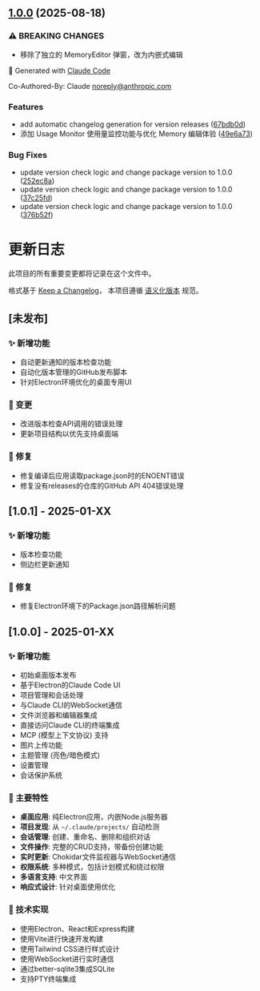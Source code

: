 ## [1.0.0](https://github.com/felix-liuyj/claude-code-ui-desktop/compare/v1.0.0) (2025-08-18)

### ⚠ BREAKING CHANGES

* 移除了独立的 MemoryEditor 弹窗，改为内嵌式编辑

🤖 Generated with [Claude Code](https://claude.ai/code)

Co-Authored-By: Claude <noreply@anthropic.com>

### Features

* add automatic changelog generation for version releases ([67bdb0d](https://github.com/felix-liuyj/claude-code-ui-desktop/commit/67bdb0d4298aecb58da0a8f2b8cd099f5f2b18a3))
* 添加 Usage Monitor 使用量监控功能与优化 Memory 编辑体验 ([49e6a73](https://github.com/felix-liuyj/claude-code-ui-desktop/commit/49e6a7365b618777a40c5b1e9e53db140ab0e876))

### Bug Fixes

* update version check logic and change package version to 1.0.0 ([252ec8a](https://github.com/felix-liuyj/claude-code-ui-desktop/commit/252ec8a56892b79b846e666de52ee300ddf2672c))
* update version check logic and change package version to 1.0.0 ([37c25fd](https://github.com/felix-liuyj/claude-code-ui-desktop/commit/37c25fd7a5c1a662f94e14c39bde33c89aff8de9))
* update version check logic and change package version to 1.0.0 ([376b52f](https://github.com/felix-liuyj/claude-code-ui-desktop/commit/376b52f07023939f9b62c58359373af338a5643a))
# 更新日志

此项目的所有重要变更都将记录在这个文件中。

格式基于 [Keep a Changelog](https://keepachangelog.com/zh-CN/1.0.0/)，
本项目遵循 [语义化版本](https://semver.org/lang/zh-CN/) 规范。

## [未发布]

### ✨ 新增功能
- 自动更新通知的版本检查功能
- 自动化版本管理的GitHub发布脚本
- 针对Electron环境优化的桌面专用UI

### 🔄 变更
- 改进版本检查API调用的错误处理
- 更新项目结构以优先支持桌面端

### 🐛 修复
- 修复编译后应用读取package.json时的ENOENT错误
- 修复没有releases的仓库的GitHub API 404错误处理

## [1.0.1] - 2025-01-XX

### ✨ 新增功能
- 版本检查功能
- 侧边栏更新通知

### 🐛 修复
- 修复Electron环境下的Package.json路径解析问题

## [1.0.0] - 2025-01-XX

### ✨ 新增功能
- 初始桌面版本发布
- 基于Electron的Claude Code UI
- 项目管理和会话处理
- 与Claude CLI的WebSocket通信
- 文件浏览器和编辑器集成
- 直接访问Claude CLI的终端集成
- MCP (模型上下文协议) 支持
- 图片上传功能
- 主题管理 (亮色/暗色模式)
- 设置管理
- 会话保护系统

### 🎯 主要特性
- **桌面应用**: 纯Electron应用，内嵌Node.js服务器
- **项目发现**: 从 `~/.claude/projects/` 自动检测
- **会话管理**: 创建、重命名、删除和组织对话
- **文件操作**: 完整的CRUD支持，带备份创建功能
- **实时更新**: Chokidar文件监视器与WebSocket通信
- **权限系统**: 多种模式，包括计划模式和绕过权限
- **多语言支持**: 中文界面
- **响应式设计**: 针对桌面使用优化

### 🔧 技术实现
- 使用Electron、React和Express构建
- 使用Vite进行快速开发构建
- 使用Tailwind CSS进行样式设计
- 使用WebSocket进行实时通信
- 通过better-sqlite3集成SQLite
- 支持PTY终端集成